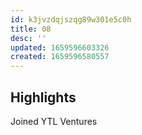 ```yaml
---
id: k3jvzdqjszqg89w301e5c0h
title: 08
desc: ''
updated: 1659596603326
created: 1659596580557
---
```


## Highlights
Joined YTL Ventures

